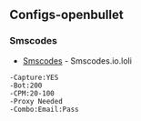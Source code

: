 ## Configs-openbullet

### Smscodes

* [Smscodes](5067aa9ac698c8e6071fd9415359b09d-5a89fbcd6959903c8fea96ec08e56f2235317811) - Smscodes.io.loli
```
-Capture:YES
-Bot:200
-CPM:20-100
-Proxy Needed 
-Combo:Email:Pass
```
